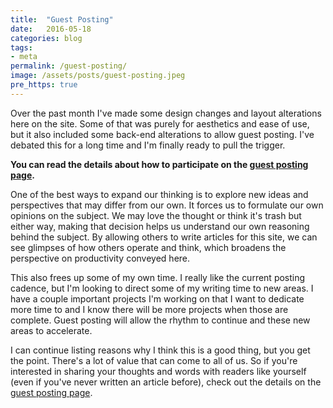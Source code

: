 ```yaml
---
title:  "Guest Posting"
date:   2016-05-18
categories: blog
tags:
- meta
permalink: /guest-posting/
image: /assets/posts/guest-posting.jpeg
pre_https: true
---
```

Over the past month I've made some design changes and layout alterations here on the site. Some of that was purely for aesthetics and ease of use, but it also included some back-end alterations to allow guest posting. I've debated this for a long time and I'm finally ready to pull the trigger.
<!--more-->

__You can read the details about how to participate on the [guest posting page](http://joebuhlig.com/guest).__

One of the best ways to expand our thinking is to explore new ideas and perspectives that may differ from our own. It forces us to formulate our own opinions on the subject. We may love the thought or think it's trash but either way, making that decision helps us understand our own reasoning behind the subject. By allowing others to write articles for this site, we can see glimpses of how others operate and think, which broadens the perspective on productivity conveyed here.

This also frees up some of my own time. I really like the current posting cadence, but I'm looking to direct some of my writing time to new areas. I have a couple important projects I'm working on that I want to dedicate more time to and I know there will be more projects when those are complete. Guest posting will allow the rhythm to continue and these new areas to accelerate.

I can continue listing reasons why I think this is a good thing, but you get the point. There's a lot of value that can come to all of us. So if you're interested in sharing your thoughts and words with readers like yourself (even if you've never written an article before), check out the details on the [guest posting page](http://joebuhlig.com/guest).